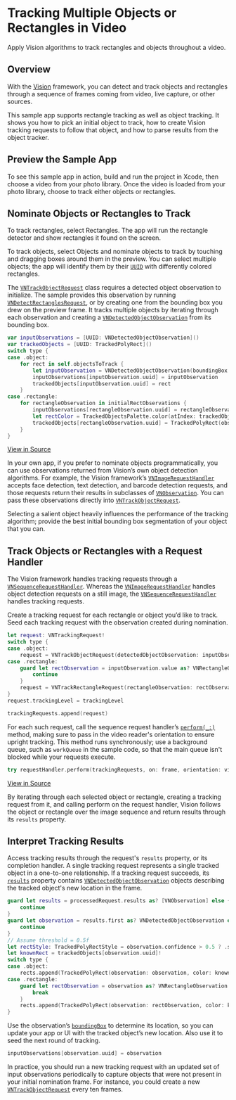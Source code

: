 # Tracking Multiple Objects or Rectangles in Video

Apply Vision algorithms to track rectangles and objects throughout a video.

## Overview

With the [Vision](https://developer.apple.com/documentation/vision) framework, you can detect and track objects and rectangles through a sequence of frames coming from video, live capture, or other sources.

This sample app supports rectangle tracking as well as object tracking.  It shows you how to pick an initial object to track, how to create Vision tracking requests to follow that object, and how to parse results from the object tracker.

## Preview the Sample App

To see this sample app in action, build and run the project in Xcode, then choose a video from your photo library.  Once the video is loaded from your photo library, choose to track either objects or rectangles.

## Nominate Objects or Rectangles to Track

To track rectangles, select Rectangles.  The app will run the rectangle detector and show rectangles it found on the screen.

To track objects, select Objects and nominate objects to track by touching and dragging boxes around them in the preview.  You can select multiple objects; the app will identify them by their [`UUID`](https://developer.apple.com/documentation/foundation/uuid) with differently colored rectangles.

The [`VNTrackObjectRequest`](https://developer.apple.com/documentation/vision/vntrackobjectrequest) class requires a detected object observation to initialize.  The sample provides this observation by running [`VNDetectRectanglesRequest`](https://developer.apple.com/documentation/vision/vndetectrectanglesrequest), or by creating one from the bounding box you drew on the preview frame.  It tracks multiple objects by iterating through each observation and creating a [`VNDetectedObjectObservation`](https://developer.apple.com/documentation/vision/vndetectedobjectobservation) from its bounding box.

``` swift
var inputObservations = [UUID: VNDetectedObjectObservation]()
var trackedObjects = [UUID: TrackedPolyRect]()
switch type {
case .object:
    for rect in self.objectsToTrack {
        let inputObservation = VNDetectedObjectObservation(boundingBox: rect.boundingBox)
        inputObservations[inputObservation.uuid] = inputObservation
        trackedObjects[inputObservation.uuid] = rect
    }
case .rectangle:
    for rectangleObservation in initialRectObservations {
        inputObservations[rectangleObservation.uuid] = rectangleObservation
        let rectColor = TrackedObjectsPalette.color(atIndex: trackedObjects.count)
        trackedObjects[rectangleObservation.uuid] = TrackedPolyRect(observation: rectangleObservation, color: rectColor)
    }
}
```
[View in Source](x-source-tag://SetInitialCondition)

In your own app, if you prefer to nominate objects programmatically, you can use observations returned from Vision’s own object detection algorithms.  For example, the Vision framework’s [`VNImageRequestHandler`](https://developer.apple.com/documentation/vision/vnimagerequesthandler) accepts face detection, text detection, and barcode detection requests, and those requests return their results in subclasses of [`VNObservation`](https://developer.apple.com/documentation/vision/vnobservation).  You can pass these observations directly into [`VNTrackObjectRequest`](https://developer.apple.com/documentation/vision/vntrackobjectrequest).

Selecting a salient object heavily influences the performance of the tracking algorithm; provide the best initial bounding box segmentation of your object that you can.

## Track Objects or Rectangles with a Request Handler

The Vision framework handles tracking requests through a [`VNSequenceRequestHandler`](https://developer.apple.com/documentation/vision/vnsequencerequesthandler).  Whereas the [`VNImageRequestHandler`](https://developer.apple.com/documentation/vision/vnimagerequesthandler) handles object detection requests on a still image, the [`VNSequenceRequestHandler`](https://developer.apple.com/documentation/vision/vnsequencerequesthandler) handles tracking requests.  

Create a tracking request for each rectangle or object you’d like to track.  Seed each tracking request with the observation created during nomination.

``` swift
let request: VNTrackingRequest!
switch type {
case .object:
    request = VNTrackObjectRequest(detectedObjectObservation: inputObservation.value)
case .rectangle:
    guard let rectObservation = inputObservation.value as? VNRectangleObservation else {
        continue
    }
    request = VNTrackRectangleRequest(rectangleObservation: rectObservation)
}
request.trackingLevel = trackingLevel

trackingRequests.append(request)
```

For each such request, call the sequence request handler’s [`perform(_:)`](https://developer.apple.com/documentation/vision/vnsequencerequesthandler/2880308-perform) method, making sure to pass in the video reader's orientation to ensure upright tracking. This method runs synchronously; use a background queue, such as `workQueue` in the sample code, so that the main queue isn't blocked while your requests execute.

``` swift
try requestHandler.perform(trackingRequests, on: frame, orientation: videoReader.orientation)
```
[View in Source](x-source-tag://PerformRequests)

By iterating through each selected object or rectangle, creating a tracking request from it, and calling perform on the request handler, Vision follows the object or rectangle over the image sequence and return results through its `results` property.


## Interpret Tracking Results

Access tracking results through the request's `results` property, or its completion handler.  A single tracking request represents a single tracked object in a one-to-one relationship.  If a tracking request succeeds, its [`results`](https://developer.apple.com/documentation/vision/vnrequest/2867238-results) property contains [`VNDetectedObjectObservation`](https://developer.apple.com/documentation/vision/vndetectedobjectobservation) objects describing the tracked object's new location in the frame.

``` swift
guard let results = processedRequest.results as? [VNObservation] else {
    continue
}
guard let observation = results.first as? VNDetectedObjectObservation else {
    continue
}
// Assume threshold = 0.5f
let rectStyle: TrackedPolyRectStyle = observation.confidence > 0.5 ? .solid : .dashed
let knownRect = trackedObjects[observation.uuid]!
switch type {
case .object:
    rects.append(TrackedPolyRect(observation: observation, color: knownRect.color, style: rectStyle))
case .rectangle:
    guard let rectObservation = observation as? VNRectangleObservation else {
        break
    }
    rects.append(TrackedPolyRect(observation: rectObservation, color: knownRect.color, style: rectStyle))
}
```

Use the observation’s [`boundingBox`](https://developer.apple.com/documentation/vision/vndetectedobjectobservation/2867227-boundingbox) to determine its location, so you can update your app or UI with the tracked object’s new location.  Also use it to seed the next round of tracking.

``` swift
inputObservations[observation.uuid] = observation
```

In practice, you should run a new tracking request with an updated set of input observations periodically to capture objects that were not present in your initial nomination frame. For instance, you could create a new [`VNTrackObjectRequest`](https://developer.apple.com/documentation/vision/vntrackobjectrequest) every ten frames.
